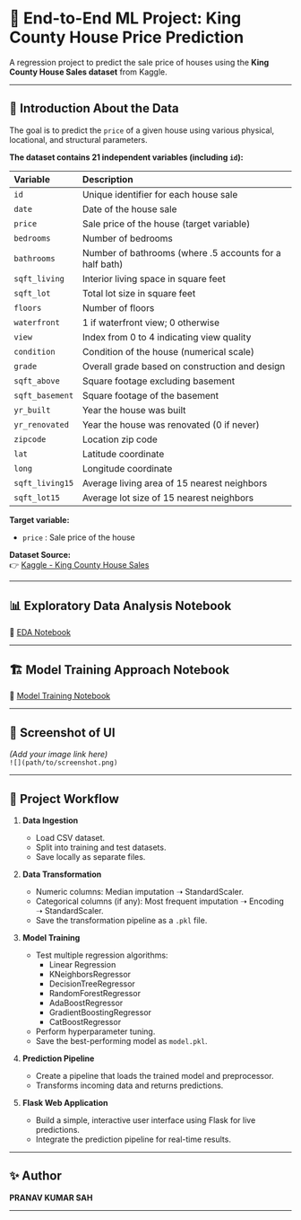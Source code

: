 # 🏡 End-to-End ML Project: King County House Price Prediction

A regression project to predict the sale price of houses using the **King County House Sales dataset** from Kaggle.

---

## 📖 Introduction About the Data

The goal is to predict the `price` of a given house using various physical, locational, and structural parameters.

**The dataset contains 21 independent variables (including `id`):**

| Variable         | Description                                                   |
|:----------------|:--------------------------------------------------------------|
| `id`             | Unique identifier for each house sale                         |
| `date`           | Date of the house sale                                         |
| `price`          | Sale price of the house (target variable)                      |
| `bedrooms`       | Number of bedrooms                                             |
| `bathrooms`      | Number of bathrooms (where .5 accounts for a half bath)        |
| `sqft_living`    | Interior living space in square feet                          |
| `sqft_lot`       | Total lot size in square feet                                  |
| `floors`         | Number of floors                                               |
| `waterfront`     | 1 if waterfront view; 0 otherwise                              |
| `view`           | Index from 0 to 4 indicating view quality                      |
| `condition`      | Condition of the house (numerical scale)                       |
| `grade`          | Overall grade based on construction and design                 |
| `sqft_above`     | Square footage excluding basement                              |
| `sqft_basement`  | Square footage of the basement                                 |
| `yr_built`       | Year the house was built                                       |
| `yr_renovated`   | Year the house was renovated (0 if never)                      |
| `zipcode`        | Location zip code                                              |
| `lat`            | Latitude coordinate                                            |
| `long`           | Longitude coordinate                                           |
| `sqft_living15`  | Average living area of 15 nearest neighbors                    |
| `sqft_lot15`     | Average lot size of 15 nearest neighbors                       |

**Target variable:**

- `price` : Sale price of the house  

**Dataset Source:**  
👉 [Kaggle - King County House Sales](https://www.kaggle.com/datasets/harlfoxem/housesalesprediction)

---

## 📊 Exploratory Data Analysis Notebook

📒 [EDA Notebook](https://github.com/Sah-Pranav/End-to-End-ML-project/blob/main/notebook/EDA.ipynb)

---

## 🏗️ Model Training Approach Notebook

📒 [Model Training Notebook](https://github.com/Sah-Pranav/End-to-End-ML-project/blob/main/notebook/MODEL_TRAINING.ipynb)

---

## 📸 Screenshot of UI

*(Add your image link here)*  
`![](path/to/screenshot.png)`

---

## 📌 Project Workflow

1. **Data Ingestion**
   - Load CSV dataset.
   - Split into training and test datasets.
   - Save locally as separate files.

2. **Data Transformation**
   - Numeric columns: Median imputation ➝ StandardScaler.
   - Categorical columns (if any): Most frequent imputation ➝ Encoding ➝ StandardScaler.
   - Save the transformation pipeline as a `.pkl` file.

3. **Model Training**
   - Test multiple regression algorithms:
     - Linear Regression  
     - KNeighborsRegressor  
     - DecisionTreeRegressor  
     - RandomForestRegressor  
     - AdaBoostRegressor  
     - GradientBoostingRegressor  
     - CatBoostRegressor  
   - Perform hyperparameter tuning.
   - Save the best-performing model as `model.pkl`.

4. **Prediction Pipeline**
   - Create a pipeline that loads the trained model and preprocessor.
   - Transforms incoming data and returns predictions.

5. **Flask Web Application**
   - Build a simple, interactive user interface using Flask for live predictions.
   - Integrate the prediction pipeline for real-time results.

---

## ✨ Author

**PRANAV KUMAR SAH**

---
